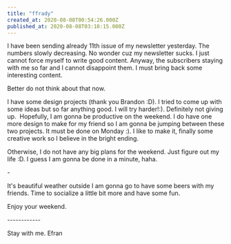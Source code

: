 ```yaml
---
title: "ffrady"
created_at: 2020-08-08T00:54:26.000Z
published_at: 2020-08-08T03:10:15.000Z
---
```

I have been sending already 11th issue of my newsletter yesterday. The numbers slowly decreasing. No wonder cuz my newsletter sucks. I just cannot force myself to write good content. Anyway, the subscribers staying with me so far and I cannot disappoint them. I must bring back some interesting content.

Better do not think about that now.

I have some design projects (thank you Brandon :D). I tried to come up with some ideas but so far anything good. I will try harder!:). Definitely not giving up.  Hopefully, I am gonna be productive on the weekend. I do have one more design to make for my friend so I am gonna be jumping between these two projects. It must be done on Monday :). I like to make it, finally some creative work so I believe in the bright ending.

Otherwise, I do not have any big plans for the weekend. Just figure out my life :D. I guess I am gonna be done in a minute, haha.

\-

It's beautiful weather outside I am gonna go to have some beers with my friends. Time to socialize a little bit more and have some fun.

Enjoy your weekend.

\------------

Stay with me. Efran
